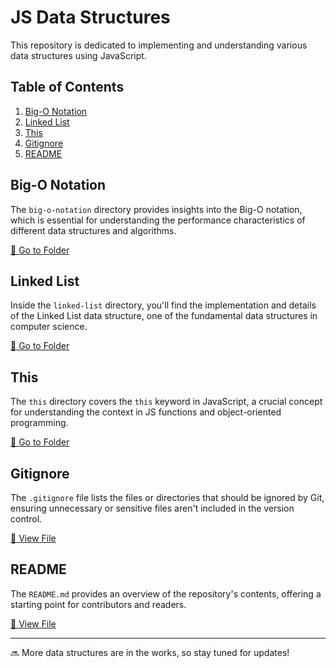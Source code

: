 # JS Data Structures

This repository is dedicated to implementing and understanding various data structures using JavaScript.

## Table of Contents

1. [Big-O Notation](#big-o-notation)
2. [Linked List](#linked-list)
3. [This](#this)
4. [Gitignore](#gitignore)
5. [README](#readme)

## Big-O Notation

The `big-o-notation` directory provides insights into the Big-O notation, which is essential for understanding the performance characteristics of different data structures and algorithms.

[📁 Go to Folder](./big-o-notation/)

## Linked List

Inside the `linked-list` directory, you'll find the implementation and details of the Linked List data structure, one of the fundamental data structures in computer science.

[📁 Go to Folder](./linked-list/)

## This

The `this` directory covers the `this` keyword in JavaScript, a crucial concept for understanding the context in JS functions and object-oriented programming.

[📁 Go to Folder](./this/)

## Gitignore

The `.gitignore` file lists the files or directories that should be ignored by Git, ensuring unnecessary or sensitive files aren't included in the version control.

[📜 View File](./.gitignore)

## README

The `README.md` provides an overview of the repository's contents, offering a starting point for contributors and readers.

[📜 View File](./README.md)

---

🔜 More data structures are in the works, so stay tuned for updates!